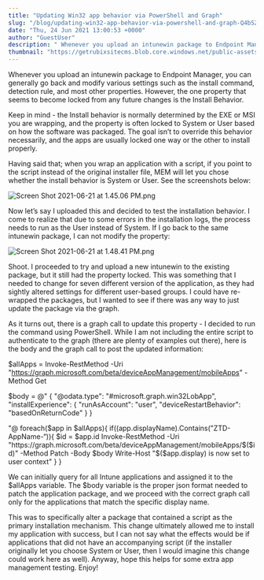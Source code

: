 ```yaml
---
title: "Updating Win32 app behavior via PowerShell and Graph"
slug: "/blog/updating-win32-app-behavior-via-powershell-and-graph-Q4bSZ"
date: "Thu, 24 Jun 2021 13:00:53 +0000"
author: "GuestUser"
description: " Whenever you upload an intunewin package to Endpoint Manager, you can generally go back and modify various settings such as the install command, detection rule, and most other properties. However, the one property that seems to become locked from any future changes is the Install Behavior.Keep in mind"
thumbnail: "https://getrubixsitecms.blob.core.windows.net/public-assets/content/v1/logo512.png"
---
```


Whenever you upload an intunewin package to Endpoint Manager, you can generally go back and modify various settings such as the install command, detection rule, and most other properties. However, the one property that seems to become locked from any future changes is the Install Behavior.

Keep in mind - the Install behavior is normally determined by the EXE or MSI you are wrapping, and the property is often locked to System or User based on how the software was packaged. The goal isn’t to override this behavior necessarily, and the apps are usually locked one way or the other to install properly.

Having said that; when you wrap an application with a script, if you point to the script instead of the original installer file, MEM will let you chose whether the install behavior is System or User. See the screenshots below:

![Screen Shot 2021-06-21 at 1.45.06 PM.png](https://getrubixsitecms.blob.core.windows.net/public-assets/content/v1/5dd365a31aa1fd743bc30b8e/1624539465543-X8FQ6RIM9IDN17DZMTDM/Screen+Shot+2021-06-21+at+1.45.06+PM.png)

Now let’s say I uploaded this and decided to test the installation behavior. I come to realize that due to some errors in the installation logs, the process needs to run as the User instead of System. If I go back to the same intunewin package, I can not modify the property:

![Screen Shot 2021-06-21 at 1.48.41 PM.png](https://getrubixsitecms.blob.core.windows.net/public-assets/content/v1/5dd365a31aa1fd743bc30b8e/1624539491572-MKPPS6YFMGKN882SVGZA/Screen+Shot+2021-06-21+at+1.48.41+PM.png)

Shoot. I proceeded to try and upload a new intunewin to the existing package, but it still had the property locked. This was something that I needed to change for seven different version of the application, as they had sightly altered settings for different user-based groups. I could have re-wrapped the packages, but I wanted to see if there was any way to just update the package via the graph.

As it turns out, there is a graph call to update this property - I decided to run the command using PowerShell. While I am not including the entire script to authenticate to the graph (there are plenty of examples out there), here is the body and the graph call to post the updated information:

$allApps = Invoke-RestMethod -Uri "https://graph.microsoft.com/beta/deviceAppManagement/mobileApps" -Method Get

$body = @"
{
 "@odata.type": "#microsoft.graph.win32LobApp",
 "installExperience": {
 "runAsAccount": "user",
 "deviceRestartBehavior": "basedOnReturnCode"
 }
}

"@
foreach($app in $allApps){
 if($($app.displayName).Contains("ZTD-AppName-“)){
 $id = $app.id
 Invoke-RestMethod -Uri "https://graph.microsoft.com/beta/deviceAppManagement/mobileApps/$($id)" -Method Patch -Body $body
 Write-Host "$($app.display) is now set to user context"
 }
}

We can initially query for all Intune applications and assigned it to the $allApps variable. The $body variable is the proper json format needed to patch the application package, and we proceed with the correct graph call only for the applications that match the specific display name.

This was to specifically alter a package that contained a script as the primary installation mechanism. This change ultimately allowed me to install my application with success, but I can not say what the effects would be if applications that did not have an accompanying script (if the installer originally let you choose System or User, then I would imagine this change could work here as well). Anyway, hope this helps for some extra app management testing. Enjoy!
